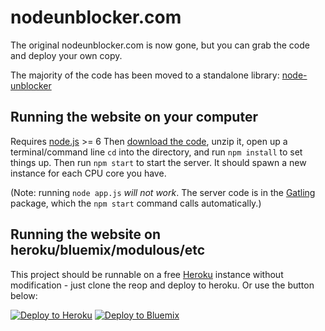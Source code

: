 # nodeunblocker.com
The original nodeunblocker.com is now gone, but you can grab the code and deploy your own copy.

The majority of the code has been moved to a standalone library: [node-unblocker](https://github.com/nfriedly/node-unblocker)

## Running the website on your computer

Requires [node.js](http://nodejs.org/) >= 6
Then [download the code](https://github.com/nfriedly/nodeunblocker.com/archive/master.zip), unzip it, open up a terminal/command line
`cd` into the directory,
and run `npm install` to set things up.
Then run `npm start` to start the server. It should spawn a new instance for each CPU core you have.

(Note: running `node app.js` *will not work*. The server code is in the [Gatling](https://npmjs.org/package/gatling)
package, which the `npm start` command calls automatically.)

## Running the website on heroku/bluemix/modulous/etc

This project should be runnable on a free [Heroku](http://www.heroku.com/) instance without
modification - just clone the reop and deploy to heroku. Or use the button below:

[![Deploy to Heroku](https://www.herokucdn.com/deploy/button.svg)](https://heroku.com/deploy?template=https://github.com/nfriedly/nodeunblocker.com)
[![Deploy to Bluemix](https://cloud.ibm.com/devops/setup/deploy/button.png)](https://bluemix.net/deploy?repository=https://github.com/nfriedly/nodeunblocker.com)
